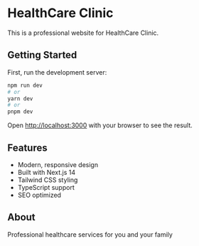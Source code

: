 # HealthCare Clinic

This is a professional website for HealthCare Clinic.

## Getting Started

First, run the development server:

```bash
npm run dev
# or
yarn dev
# or
pnpm dev
```

Open [http://localhost:3000](http://localhost:3000) with your browser to see the result.

## Features

- Modern, responsive design
- Built with Next.js 14
- Tailwind CSS styling
- TypeScript support
- SEO optimized

## About

Professional healthcare services for you and your family
